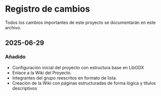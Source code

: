 # Registro de cambios
Todos los cambios importantes de este proyecto se documentarán en este archivo.

## 2025-06-29
### Añadido
- Configuración inicial del proyecto con estructura base en LibGDX
- Enlace a la Wiki del Proyecto.
- Integrantes del grupo reescritos en formato de lista.
- Creación de la Wiki con páginas estructuradas de forma lógica y títulos descriptivos
